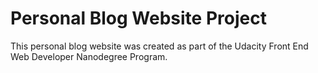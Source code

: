 # Personal Blog Website Project

This personal blog website was created as part of the Udacity Front End Web Developer Nanodegree Program.
